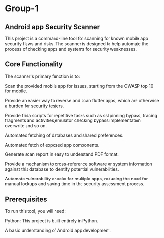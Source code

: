 # Group-1
## Android app Security Scanner
This project is a command-line tool for scanning for known mobile app security flaws and risks. The scanner is designed to help automate the process of checking apps and systems for security weaknesses.

## Core Functionality
The scanner's primary function is to:

Scan the provided mobile app for issues, starting from the OWASP top 10 for mobile.

Provide an easier way to reverse and scan flutter apps, which are otherwise a burden for security testers.

Provide frida scripts for repetitive tasks such as ssl pinning bypass, tracing fragments and activities,emulator checking bypass,implementation overwrite and so on.

Automated fetching of databases and shared preferences.

Automated fetch of exposed app components.

Generate scan report in easy to understand PDF format.

Provide a mechanism to cross-reference software or system information against this database to identify potential vulnerabilities.

Automate vulnerability checks for multiple apps, reducing the need for manual lookups and saving time in the security assessment process.



## Prerequisites
To run this tool, you will need:

Python: This project is built entirely in Python.

A basic understanding of Android app development.

